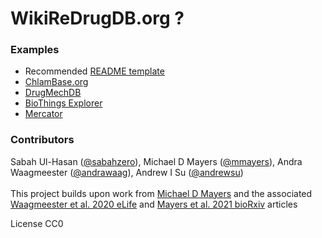 # WikiReDrugDB.org ? 

### Examples
- Recommended [README template](https://docs.google.com/document/d/1aWWx3Re3_KehicdhR6gPrcJ-EwSmHWydkV1PqyJg984/edit?usp=sharing)
- [ChlamBase.org](https://github.com/sabahzero/WikiGenomesBase)
- [DrugMechDB](https://github.com/SuLab/DrugMechDB)
- [BioThings Explorer](https://github.com/biothings/biothings_explorer) 
- [Mercator](https://github.com/SuLab/mercator_shiny)

### Contributors
Sabah Ul-Hasan ([@sabahzero](https://github.com/sabahzero)), Michael D Mayers ([@mmayers](https://github.com/mmayers12)), Andra Waagmeester ([@andrawaag](https://github.com/andrawaag)), Andrew I Su ([@andrewsu](https://github.com/andrewsu)) <br><br>
This project builds upon work from [Michael D Mayers](https://github.com/mmayers12/metapaths) and the associated [Waagmeester et al. 2020 eLife](https://elifesciences.org/articles/52614) and [Mayers et al. 2021 bioRxiv](https://www.biorxiv.org/content/10.1101/2021.04.15.440028v1.abstract) articles

License CC0
